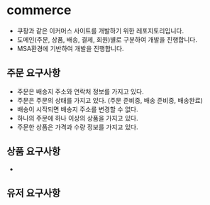# commerce
- 쿠팡과 같은 이커머스 사이트를 개발하기 위한 레포지토리입니다.
- 도메인(주문, 상품, 배송, 결제, 회원)별로 구분하여 개발을 진행합니다.
- MSA환경에 기반하여 개발을 진행합니다.

## 주문 요구사항
- 주문은 배송지 주소와 연락처 정보를 가지고 있다.
- 주문은 주문의 상태를 가지고 있다. (주문 준비중, 배송 준비중, 배송완료)
- 배송이 시작되면 배송지 주소를 변경할 수 없다.
- 하나의 주문에 하나 이상의 상품을 가지고 있다.
- 주문한 상품은 가격과 수량 정보를 가지고 있다.

## 상품 요구사항
- 


## 유저 요구사항
